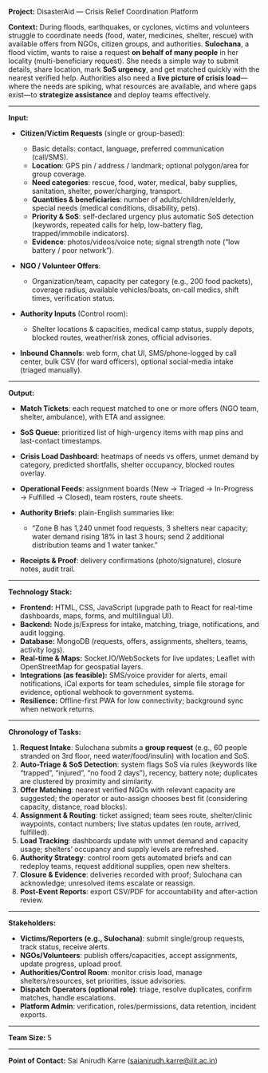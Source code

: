 **Project:** DisasterAid — Crisis Relief Coordination Platform

**Context:**
During floods, earthquakes, or cyclones, victims and volunteers struggle to coordinate needs (food, water, medicines, shelter, rescue) with available offers from NGOs, citizen groups, and authorities. **Sulochana**, a flood victim, wants to raise a request **on behalf of many people** in her locality (multi-beneficiary request). She needs a simple way to submit details, share location, mark **SoS urgency**, and get matched quickly with the nearest verified help. Authorities also need a **live picture of crisis load**—where the needs are spiking, what resources are available, and where gaps exist—to **strategize assistance** and deploy teams effectively.

---

**Input:**

* **Citizen/Victim Requests** (single or group-based):

  * Basic details: contact, language, preferred communication (call/SMS).
  * **Location**: GPS pin / address / landmark; optional polygon/area for group coverage.
  * **Need categories**: rescue, food, water, medical, baby supplies, sanitation, shelter, power/charging, transport.
  * **Quantities & beneficiaries**: number of adults/children/elderly, special needs (medical conditions, disability, pets).
  * **Priority & SoS**: self-declared urgency plus automatic SoS detection (keywords, repeated calls for help, low-battery flag, trapped/immobile indicators).
  * **Evidence**: photos/videos/voice note; signal strength note (“low battery / poor network”).
* **NGO / Volunteer Offers**:

  * Organization/team, capacity per category (e.g., 200 food packets), coverage radius, available vehicles/boats, on-call medics, shift times, verification status.
* **Authority Inputs** (Control room):

  * Shelter locations & capacities, medical camp status, supply depots, blocked routes, weather/risk zones, official advisories.
* **Inbound Channels**: web form, chat UI, SMS/phone-logged by call center, bulk CSV (for ward officers), optional social-media intake (triaged manually).

---

**Output:**

* **Match Tickets**: each request matched to one or more offers (NGO team, shelter, ambulance), with ETA and assignee.
* **SoS Queue**: prioritized list of high-urgency items with map pins and last-contact timestamps.
* **Crisis Load Dashboard**: heatmaps of needs vs offers, unmet demand by category, predicted shortfalls, shelter occupancy, blocked routes overlay.
* **Operational Feeds**: assignment boards (New → Triaged → In-Progress → Fulfilled → Closed), team rosters, route sheets.
* **Authority Briefs**: plain-English summaries like:

  * “Zone B has 1,240 unmet food requests, 3 shelters near capacity; water demand rising 18% in last 3 hours; send 2 additional distribution teams and 1 water tanker.”
* **Receipts & Proof**: delivery confirmations (photo/signature), closure notes, audit trail.

---

**Technology Stack:**

* **Frontend:** HTML, CSS, JavaScript (upgrade path to React for real-time dashboards, maps, forms, and multilingual UI).
* **Backend:** Node.js/Express for intake, matching, triage, notifications, and audit logging.
* **Database:** MongoDB (requests, offers, assignments, shelters, teams, activity logs).
* **Real-time & Maps:** Socket.IO/WebSockets for live updates; Leaflet with OpenStreetMap for geospatial layers.
* **Integrations (as feasible):** SMS/voice provider for alerts, email notifications, iCal exports for team schedules, simple file storage for evidence, optional webhook to government systems.
* **Resilience:** Offline-first PWA for low connectivity; background sync when network returns.

---

**Chronology of Tasks:**

1. **Request Intake**: Sulochana submits a **group request** (e.g., 60 people stranded on 3rd floor, need water/food/insulin) with location and SoS.
2. **Auto-Triage & SoS Detection**: system flags SoS via rules (keywords like “trapped”, “injured”, “no food 2 days”), recency, battery note; duplicates are clustered by proximity and similarity.
3. **Offer Matching**: nearest verified NGOs with relevant capacity are suggested; the operator or auto-assign chooses best fit (considering capacity, distance, road blocks).
4. **Assignment & Routing**: ticket assigned; team sees route, shelter/clinic waypoints, contact numbers; live status updates (en route, arrived, fulfilled).
5. **Load Tracking**: dashboards update with unmet demand and capacity usage; shelters’ occupancy and supply levels are refreshed.
6. **Authority Strategy**: control room gets automated briefs and can redeploy teams, request additional supplies, open new shelters.
7. **Closure & Evidence**: deliveries recorded with proof; Sulochana can acknowledge; unresolved items escalate or reassign.
8. **Post-Event Reports**: export CSV/PDF for accountability and after-action review.

---

**Stakeholders:**

* **Victims/Reporters (e.g., Sulochana)**: submit single/group requests, track status, receive alerts.
* **NGOs/Volunteers**: publish offers/capacities, accept assignments, update progress, upload proof.
* **Authorities/Control Room**: monitor crisis load, manage shelters/resources, set priorities, issue advisories.
* **Dispatch Operators (optional role)**: triage, resolve duplicates, confirm matches, handle escalations.
* **Platform Admin**: verification, roles/permissions, data retention, incident exports.

---

**Team Size:** 5


-----
**Point of Contact:** Sai Anirudh Karre (saianirudh.karre@iiit.ac.in)
